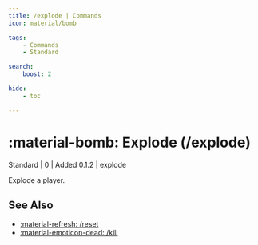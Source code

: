 ```yaml
---
title: /explode | Commands
icon: material/bomb

tags:
    - Commands
    - Standard

search:
    boost: 2

hide:
    - toc

---
```

# <p style="color: var(--md-default-fg-color); display: inline;">:material-bomb: Explode</p> (/explode)
<div style="display:inline;">
<p style="color: var(--destrix-docs--commandcat-standard); display: inline;">Standard</p> | <p style="color: var(--md-default-fg-color--light); display: inline;">0</p> | <p style="color: var(--md-default-fg-color--light); display: inline;"> Added 0.1.2</p> | explode
</div>

Explode a player.

## See Also
* [:material-refresh: /reset](./reset.md)
* [:material-emoticon-dead: /kill](./kill.md)